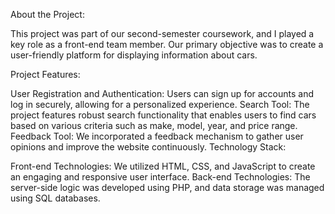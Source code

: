 About the Project:

This project was part of our second-semester coursework, and I played a key role as a front-end team member. Our primary objective was to create a user-friendly platform for displaying information about cars.

Project Features:

User Registration and Authentication: Users can sign up for accounts and log in securely, allowing for a personalized experience.
Search Tool: The project features robust search functionality that enables users to find cars based on various criteria such as make, model, year, and price range.
Feedback Tool: We incorporated a feedback mechanism to gather user opinions and improve the website continuously.
Technology Stack:

Front-end Technologies: We utilized HTML, CSS, and JavaScript to create an engaging and responsive user interface.
Back-end Technologies: The server-side logic was developed using PHP, and data storage was managed using SQL databases.
